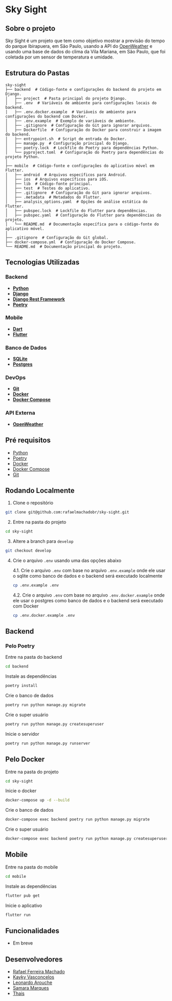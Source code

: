 # Sky Sight

## Sobre o projeto

Sky Sight é um projeto que tem como objetivo mostrar a previsão do tempo do parque Ibirapuera, em São Paulo, usando a API do [OpenWeather](https://openweathermap.org/api) e usando uma base de dados do clima da Vila Mariana, em São Paulo, que foi coletada por um sensor de temperatura e umidade.

## Estrutura do Pastas

```
sky-sight
├── backend  # Código-fonte e configurações do backend do projeto em Django.
│   ├── project  # Pasta principal do projeto Django.
│   ├── .env  # Variáveis de ambiente para configurações locais do backend.
│   ├── .env.docker.example  # Variáveis de ambiente para configurações do backend com Docker.
│   ├── .env.example  # Exemplo de variáveis de ambiente.
│   ├── .gitignore  # Configuração do Git para ignorar arquivos.
│   ├── Dockerfile  # Configuração do Docker para construir a imagem do backend.
│   ├── entrypoint.sh  # Script de entrada do Docker.
│   ├── manage.py  # Configuração principal do Django.
│   ├── poetry.lock  # Lockfile do Poetry para dependências Python.
│   └── pyproject.toml  # Configuração do Poetry para dependências do projeto Python.
│
├── mobile  # Código-fonte e configurações do aplicativo móvel em Flutter.
│   ├── android  # Arquivos específicos para Android.
│   ├── ios  # Arquivos específicos para iOS.
│   ├── lib  # Código-fonte principal.
│   ├── test  # Testes do aplicativo.
│   ├── .gitignore  # Configuração do Git para ignorar arquivos.
│   ├── .metadata  # Metadados do Flutter.
│   ├── analysis_options.yaml  # Opções de análise estática do Flutter.
│   ├── pubspec.lock  # Lockfile do Flutter para dependências.
│   ├── pubspec.yaml  # Configuração do Flutter para dependências do projeto.
│   └── README.md  # Documentação específica para o código-fonte do aplicativo móvel.
│
├── .gitignore  # Configuração do Git global.
├── docker-compose.yml  # Configuração do Docker Compose.
└── README.md  # Documentação principal do projeto.
```

## Tecnologias Utilizadas

### Backend

- [**Python**](https://www.python.org/)
- [**Django**](https://www.djangoproject.com/)
- [**Django Rest Framework**](https://www.django-rest-framework.org/)
- [**Poetry**](https://python-poetry.org/docs/)

### Mobile

- [**Dart**](https://dart.dev/)
- [**Flutter**](https://flutter.dev/)

### Banco de Dados

- [**SQLite**](https://www.sqlite.org/index.html)
- [**Postgres**](https://www.postgresql.org/)

### DevOps

- [**Git**](https://git-scm.com/downloads)
- [**Docker**](https://www.docker.com/)
- [**Docker Compose**](https://docs.docker.com/compose/install/)

### API Externa

- [**OpenWeather**](https://openweathermap.org/api)

## Pré requisitos

- [Python](https://www.python.org/downloads/)
- [Poetry](https://python-poetry.org/docs/)
- [Docker](https://docs.docker.com/get-docker/)
- [Docker Compose](https://docs.docker.com/compose/install/)
- [Git](https://git-scm.com/downloads)

## Rodando Localmente

1. Clone o repositório

```bash
git clone git@github.com:rafaelmachadobr/sky-sight.git
```

2. Entre na pasta do projeto

```bash
cd sky-sight
```

3. Altere a branch para `develop`

```bash
git checkout develop
```

4. Crie o arquivo `.env` usando uma das opções abaixo

   4.1. Crie o arquivo `.env` com base no arquivo `.env.example` onde ele usar o sqlite como banco de dados e o backend será executado localmente

   ```bash
   cp .env.example .env
   ```

   4.2. Crie o arquivo `.env` com base no arquivo `.env.docker.example` onde ele usar o postgres como banco de dados e o backend será executado com Docker

   ```bash
   cp .env.docker.example .env
   ```

## Backend

### Pelo Poetry

Entre na pasta do backend

```bash
cd backend
```

Instale as dependências

```bash
poetry install
```

Crie o banco de dados

```bash
poetry run python manage.py migrate
```

Crie o super usuário

```bash
poetry run python manage.py createsuperuser
```

Inicie o servidor

```bash
poetry run python manage.py runserver
```

## Pelo Docker

Entre na pasta do projeto

```bash
cd sky-sight
```

Inicie o docker

```bash
docker-compose up -d --build
```

Crie o banco de dados

```bash
docker-compose exec backend poetry run python manage.py migrate
```

Crie o super usuário

```bash
docker-compose exec backend poetry run python manage.py createsuperuser
```

## Mobile

Entre na pasta do mobile

```bash
cd mobile
```

Instale as dependências

```bash
flutter pub get
```

Inicie o aplicativo

```bash
flutter run
```

## Funcionalidades

- Em breve

## Desenvolvedores

- [Rafael Ferreira Machado](https://github.com/rafaelmachadobr)
- [Kayky Vasconcelos](https://github.com/kaykyvasconcelos)
- [Leonardo Arouche](https://github.com/LeoPDA)
- [Samara Marques](https://github.com/samrqs)
- [Thais](https://github.com/thaisisi)
